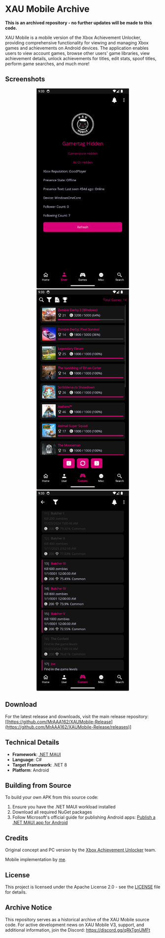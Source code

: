 # XAU Mobile Archive

**This is an archived repository - no further updates will be made to this code.**

XAU Mobile is a mobile version of the Xbox Achievement Unlocker, providing comprehensive functionality for viewing and managing Xbox games and achievements on Android devices.
The application enables users to view account games, browse other users' game libraries, view achievement details, unlock achievements for titles, edit stats, spoof titles, perform game searches, and much more!

## Screenshots

<div align="center">
  <img src="screenshots/profile.png" alt="Profile" width="300"/>
  <img src="screenshots/games.png" alt="Games List" width="300"/>
  <img src="screenshots/achievements.png" alt="Achievements List" width="300"/>
</div>

## Download

For the latest release and downloads, visit the main release repository: [[https://github.com/MrAAA162/XAUMobile-Release](https://github.com/MrAAA162/XAUMobile-Release/releases)]

## Technical Details

- **Framework**: [.NET MAUI](https://dotnet.microsoft.com/en-us/apps/maui)
- **Language**: C#
- **Target Framework**: .NET 8
- **Platform**: Android

## Building from Source

To build your own APK from this source code:

1. Ensure you have the .NET MAUI workload installed
2. Download all required NuGet packages
3. Follow Microsoft's official guide for publishing Android apps: [Publish a .NET MAUI app for Android](https://learn.microsoft.com/en-us/dotnet/maui/android/deployment/publish-ad-hoc?view=net-maui-8.0)

## Credits

Original concept and PC version by the [Xbox Achievement Unlocker](https://github.com/Fumo-Unlockers/Xbox-Achievement-Unlocker) team.

Mobile implementation by [me](https://github.com/MrAAA162).

## License

This project is licensed under the Apache License 2.0 - see the [LICENSE](LICENSE) file for details.

## Archive Notice

This repository serves as a historical archive of the XAU Mobile source code. For active development news on XAU Mobile V3, support, and additional information, join the Discord: https://discord.gg/qRkTgnUMFt
